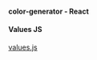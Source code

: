 #### color-generator - React

#### Values JS

[values.js](https://github.com/noeldelgado/values.js)

